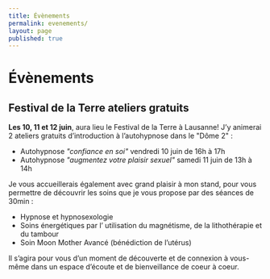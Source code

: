 ```yaml
---
title: Évènements
permalink: evenements/
layout: page
published: true
---
```


# Évènements

## Festival de la Terre ateliers gratuits

**<i class="fa fa-calendar"></i> Les 10, 11 et 12 juin**, aura lieu le Festival de la Terre à Lausanne! J’y animerai 2 ateliers gratuits d’introduction à l’autohypnose dans le "Dôme 2" :

- Autohypnose *"confiance en soi"* vendredi 10 juin de 16h à 17h
- Autohypnose *"augmentez votre plaisir sexuel"* samedi 11 juin de 13h à 14h

Je vous accueillerais également avec grand plaisir à mon stand, pour vous permettre de découvrir les soins que je vous propose par des séances de 30min :

- Hypnose et hypnosexologie
- Soins énergétiques par l’ utilisation du magnétisme, de la lithothérapie et du tambour
- Soin Moon Mother Avancé (bénédiction de l’utérus)

Il s’agira pour vous d’un moment de découverte et de connexion à vous-même dans un espace d’écoute et de bienveillance de coeur à coeur.
